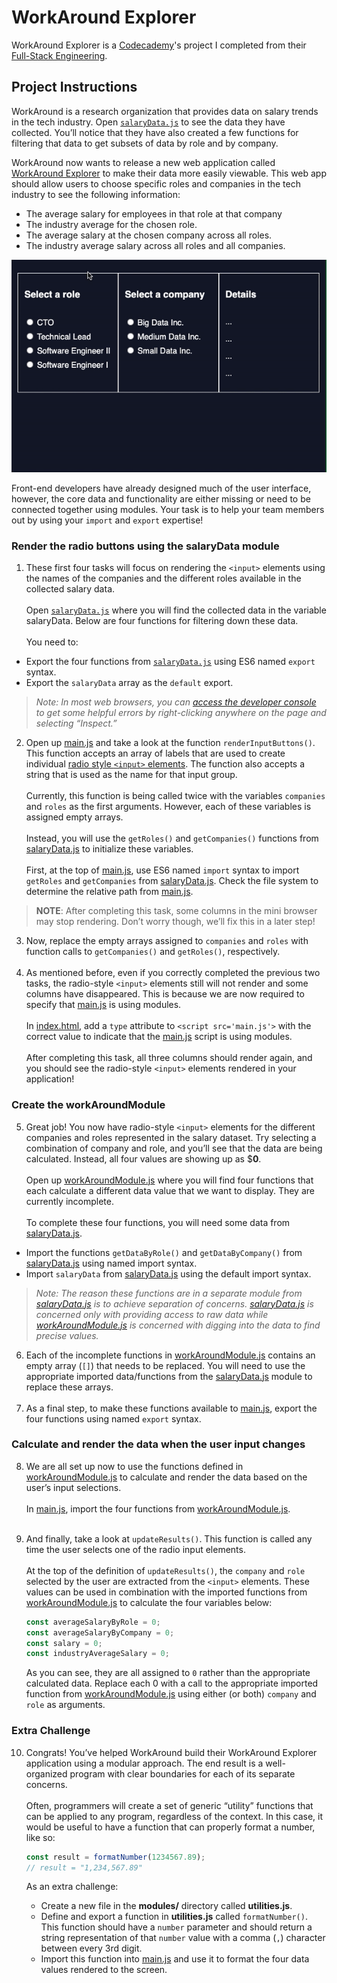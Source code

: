 # WorkAround Explorer

WorkAround Explorer is a [Codecademy](https://www.codecademy.com/)'s project I completed from
their [Full-Stack Engineering](https://www.codecademy.com/learn/paths/full-stack-engineer-career-path).

## Project Instructions

WorkAround is a research organization that provides data on salary trends in the tech industry.
Open [`salaryData.js`](./modules/salaryData.js) to see the data they have collected.
You’ll notice that they have also created a few functions for filtering that data to get subsets of data by role and by
company.

WorkAround now wants to release a new web application called [WorkAround Explorer](https://www.codecademy.com/)
to make their data more easily viewable.
This web app should allow users to choose specific roles and companies in the tech industry to see the following
information:

- The average salary for employees in that role at that company
- The industry average for the chosen role.
- The average salary at the chosen company across all roles.
- The industry average salary across all roles and all companies.

![WorkAround Explorer!](./work_around_explorer_demo.gif "WorkAround App Demo")

Front-end developers have already designed much of the user interface, however, the core data and functionality are
either missing or need to be connected together using modules.
Your task is to help your team members out by using your `import` and `export` expertise!

### Render the radio buttons using the salaryData module

1. These first four tasks will focus on rendering the `<input>` elements
   using the names of the companies and the different roles available in the collected salary data.
   <br><br>Open [`salaryData.js`](./modules/salaryData.js) where you will find the collected data in the variable
   salaryData.
   Below are four functions for filtering down these data.
   <br><br>You need to:

* Export the four functions from [`salaryData.js`](./modules/salaryData.js) using ES6 named `export` syntax.
* Export the `salaryData` array as the `default` export.

> *Note: In most web browsers, you can [access the developer console](https://www.codecademy.com/article/use-devtools)
> to get some helpful errors by right-clicking anywhere on the page and selecting “Inspect.”*

2. Open up [main.js](./main.js) and take a look at the function `renderInputButtons()`.
   This function accepts an array of labels that are used to create
   individual [radio style `<input>` elements](https://developer.mozilla.org/en-US/docs/Web/HTML/Element/input/radio).
   The function also accepts a string that is used as the name for that input group.
   <br><br> Currently, this function is being called twice with the variables `companies` and `roles` as the first
   arguments.
   However, each of these variables is assigned empty arrays.
   <br><br>Instead, you will use the `getRoles()` and `getCompanies()`
   functions from [salaryData.js](./modules/salaryData.js) to initialize these variables.
   <br><br> First, at the top of [main.js](./main.js), use ES6 named `import` syntax to import `getRoles` and
   `getCompanies` from [salaryData.js](./modules/salaryData.js).
   Check the file system to determine the relative path from [main.js](./main.js).

> **NOTE**: After completing this task, some columns in the mini browser may stop rendering.
> Don’t worry though, we’ll fix this in a later step!

3. Now, replace the empty arrays assigned to `companies` and `roles` with function calls to `getCompanies()`
   and `getRoles()`, respectively.<br><br>
4. As mentioned before, even if you correctly completed the previous two tasks, the radio-style `<input>` elements
   still
   will not render and some columns have disappeared.
   This is because we are now required to specify that [main.js](./main.js) is using modules.
   <br><br> In [index.html](./index.html), add a `type` attribute to `<script src='main.js'>` with the correct value
   to
   indicate that the [main.js](./main.js) script is using modules.
   <br><br> After completing this task, all three columns should render again, and you should see the radio-style
   `<input>` elements rendered in your application!

### Create the workAroundModule

5. Great job!
   You now have radio-style `<input>` elements for the different companies and roles represented in the
   salary dataset.
   Try selecting a combination of company and role, and you’ll see that the data are being calculated.
   Instead, all four values are showing up as $**0**.
   <br><br> Open up [workAroundModule.js](./modules/workAroundModule.js)
   where you will find four functions that each calculate a different data value that we want to display.
   They are currently incomplete.
   <br><br> To complete these four functions, you will need some data from [salaryData.js](./modules/salaryData.js).
   <br>

- Import the functions `getDataByRole()` and `getDataByCompany()` from [salaryData.js](./modules/salaryData.js) using
  named import syntax.
- Import `salaryData` from [salaryData.js](./modules/salaryData.js) using the default import syntax.

> *Note: The reason these functions are in a separate module from [salaryData.js](./modules/salaryData.js) is
> to achieve separation of concerns.
> [salaryData.js](./modules/salaryData.js) is concerned only with providing access to raw data
while [workAroundModule.js](./modules/workAroundModule.js)
> is concerned with digging into the data to find precise values.*

6. Each of the incomplete functions in [workAroundModule.js](./modules/workAroundModule.js) contains an empty
   array (`[]`) that needs to be replaced.
   You will need to use the appropriate imported data/functions from
   the [salaryData.js](./modules/salaryData.js) module to replace these arrays.<br><br>
7. As a final step, to make these functions available to [main.js](./main.js), export the four functions using
   named `export` syntax.

### Calculate and render the data when the user input changes

8. We are all set up now to use the functions defined in [workAroundModule.js](./modules/workAroundModule.js) to
   calculate and render the data based on
   the user’s input selections.
   <br><br>In [main.js](./main.js), import the four functions from [workAroundModule.js](./modules/workAroundModule.js).
   <br><br>
9. And finally, take a look at `updateResults()`.
   This function is called any time the user selects one of the radio input elements.<br><br>
   At the top of the definition of `updateResults()`,
   the `company` and `role` selected by the user are extracted from the `<input>` elements.
   These values can be used in combination with the imported functions
   from [workAroundModule.js](./modules/workAroundModule.js)
   to calculate the four variables below:

   ```javascript
   const averageSalaryByRole = 0;
   const averageSalaryByCompany = 0;
   const salary = 0;
   const industryAverageSalary = 0;
    ```
   As you can see, they are all assigned to `0` rather than the appropriate calculated data.
   Replace each 0 with a call to
   the appropriate imported function from [workAroundModule.js](./modules/workAroundModule.js) using either
   (or both) `company` and `role` as arguments.

### Extra Challenge

10. Congrats!
    You’ve helped WorkAround build their WorkAround Explorer application using a modular approach.
    The end result is a well-organized program with clear boundaries for each of its separate concerns.
    <br><br>Often, programmers will create a set of generic “utility” functions that can be applied to any program,
    regardless of the context.
    In this case, it would be useful to have a function that can properly format a number,
    like so:

      ```javascript
      const result = formatNumber(1234567.89);
      // result = "1,234,567.89"
     ```
    As an extra challenge:
    - Create a new file in the **modules/** directory called **utilities.js**.
    - Define and export a function in **utilities.js** called `formatNumber()`.
      This function should have a `number` parameter
      and should return a string representation of that `number` value with a comma
      (`,`) character between every 3rd digit.
    - Import this function into [main.js](./main.js) and use it to format the four data values rendered to the screen.

